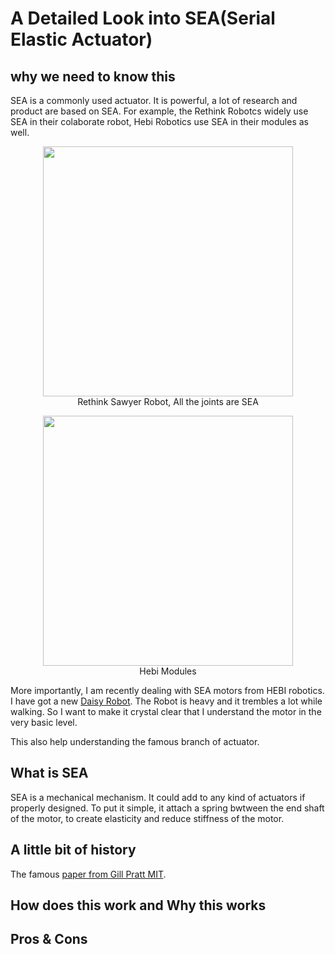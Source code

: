# A Detailed Look into SEA(Serial Elastic Actuator)

## why we need to know this
SEA is a commonly used actuator. It is powerful, a lot of research and product are based on SEA. For example, the Rethink Robotcs widely use SEA in their colaborate robot, Hebi Robotics use SEA in their modules as well.

<p align="center">
  <img width="400" src="https://spectrum.ieee.org/image/MjYxMjM2MQ.jpeg"><br>
  Rethink Sawyer Robot, All the joints are SEA
</p>


<p align="center">
  <img width="400" src="http://docs.hebi.us//resources/quickstart/two_actuators.jpg"><br>
  Hebi Modules
</p>

More importantly, I am recently dealing with SEA motors from HEBI robotics. I have got a new [Daisy Robot](http://docs.hebi.us/resources/kits/assyInstructions/X-Series_Hexapod.pdf). The Robot is heavy and it trembles a lot while walking. So I want to make it crystal clear that I understand the motor in the very basic level.

This also help understanding the famous branch of actuator.

## What is SEA
SEA is a mechanical mechanism. It could add to any kind of actuators if properly designed. To put it simple, it attach a spring bwtween the end shaft of the motor, to create elasticity and reduce stiffness of the motor.

## A little bit of history
The famous [paper from Gill Pratt MIT](http://www.cs.cmu.edu/~cga/legs/jh1c.pdf).

## How does this work and Why this works

## Pros & Cons
